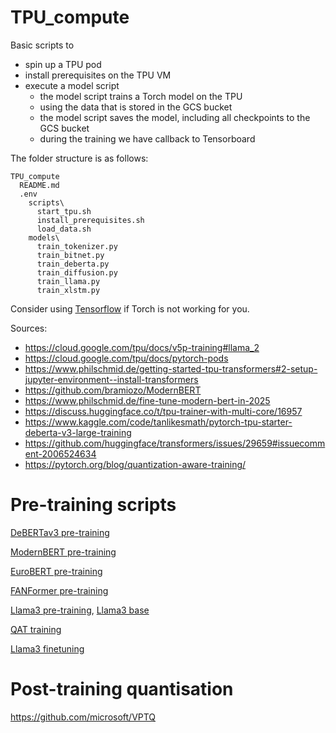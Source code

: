 # TPU_compute

Basic scripts to
* spin up a TPU pod
* install prerequisites on the TPU VM
* execute a model script
  * the model script trains a Torch model on the TPU
  * using the data that is stored in the GCS bucket
  * the model script saves the model, including all checkpoints to the GCS bucket
  * during the training we have callback to Tensorboard

The folder structure is as follows:
```
TPU_compute
  README.md
  .env
    scripts\
      start_tpu.sh
      install_prerequisites.sh
      load_data.sh
    models\
      train_tokenizer.py
      train_bitnet.py
      train_deberta.py
      train_diffusion.py
      train_llama.py
      train_xlstm.py
```

Consider using [Tensorflow](https://huggingface.co/blog/tf_tpu) if Torch is not working for you.

Sources:
* https://cloud.google.com/tpu/docs/v5p-training#llama_2
* https://cloud.google.com/tpu/docs/pytorch-pods
* https://www.philschmid.de/getting-started-tpu-transformers#2-setup-jupyter-environment--install-transformers
* https://github.com/bramiozo/ModernBERT
* https://www.philschmid.de/fine-tune-modern-bert-in-2025
* https://discuss.huggingface.co/t/tpu-trainer-with-multi-core/16957
* https://www.kaggle.com/code/tanlikesmath/pytorch-tpu-starter-deberta-v3-large-training
* https://github.com/huggingface/transformers/issues/29659#issuecomment-2006524634
* https://pytorch.org/blog/quantization-aware-training/

# Pre-training scripts

[DeBERTav3 pre-training](https://github.com/microsoft/DeBERTa/tree/master/experiments/language_model)

[ModernBERT pre-training](https://github.com/AnswerDotAI/ModernBERT/tree/main)

[EuroBERT pre-training](https://github.com/Nicolas-BZRD/EuroBERT)

[FANFormer pre-training](https://github.com/YihongDong/FANformer/blob/main/configs/FANformer-1B-pretrain.yaml)

[Llama3 pre-training](https://github.com/vvr-rao/Training-a-Mini-114M-Parameter-Llama-3-like-Model-from-Scratch/blob/main/model%20and%20training%20code/train.py), [Llama3 base](https://github.com/meta-llama/llama-models/tree/main/models/llama3)

[QAT training](https://github.com/Qualcomm-AI-research/lr-qat)

[Llama3 finetuning](https://huggingface.co/blog/nroggendorff/train-with-llama-architecture)


# Post-training quantisation

https://github.com/microsoft/VPTQ
